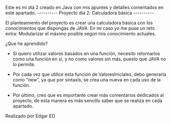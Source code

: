 Este es mi día 2 creado en Java con mis apuntes y detalles comentados en este apartado.
---------- Proyecto día 2: Calculadora básica ----------

El planteamiento del proyecto es crear una calculadora básica con los conocimientos que dispongas de JAVA. En mi caso yo me puse un reto extra: Modularizar el máximo posible según mis conocimiento actuales. 

¿Que he aprendido?

- Si quiero utilizar valores basados en una función, necesito retornarlos como una función en si, y no como valores sin más, puesto que JAVA no lo permite.


- Por cada vez que utilice esta función de ValoresIniciales, debo generarla como "new", ya que por sintaxis, se crea una nueva en cada uso de la función.


- Por último, creo que es importante crear más comentarios dedicados al proyecto, de esta manera es más sencillo saber que se realiza en cada apartado.


Realizado por Edgar ED
